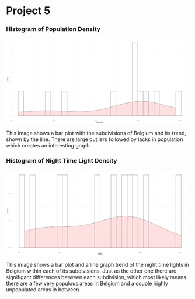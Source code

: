 # Project 5

### Histogram of Population Density

![](bellog.jpeg)

This image shows a bar plot with the subdivisions of Belgium and its trend, shown by the line. There are large outliers followed by lacks in population which creates an interesting graph.

### Histogram of Night Time Light Density

![](belntl.jpeg)

This image shows a bar plot and a line graph trend of the night time lights in Belgium within each of its subdivisions. Just as the other one there are signifigant differences between each subdivision, which most likely means there are a few very populous areas in Belgium and a couple highly unpopulated areas in between. 
